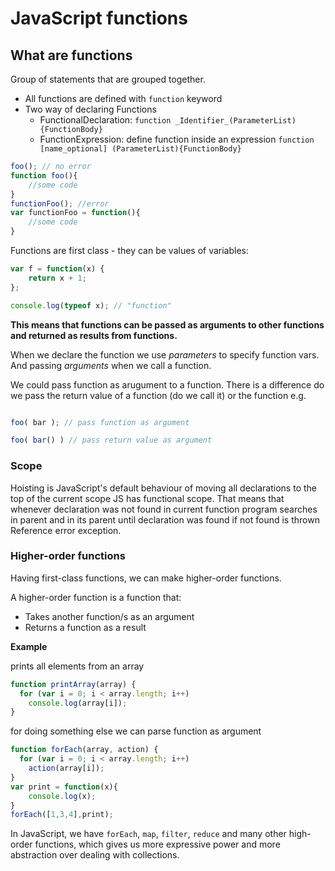 # JavaScript functions

## What are functions

Group of statements that are grouped together.

* All functions are defined with `function` keyword
* Two way of declaring Functions
    * FunctionalDeclaration: `function _Identifier_(ParameterList){FunctionBody}`
    * FunctionExpression: define function inside an expression `function [name_optional] (ParameterList){FunctionBody}`

```javascript
foo(); // no error
function foo(){
    //some code
}
functionFoo(); //error
var functionFoo = function(){
    //some code
}
```
Functions are first class - they can be values of variables:

```javascript
var f = function(x) {
    return x + 1;
};

console.log(typeof x); // "function"
```

__This means that functions can be passed as arguments to other functions and returned as results from functions.__

When we declare the function we use _parameters_ to specify function vars. And passing  _arguments_ when we call a function.

We could pass function as arugument to a function. There is a difference do we pass the return value of a function (do we call it) or the function e.g.

```JavaScript

foo( bar ); // pass function as argument

foo( bar() ) // pass return value as argument

```

### Scope

Hoisting is JavaScript's default behaviour of moving all declarations to the top of the current scope
JS has functional scope. That means that whenever declaration was not found in current function
program searches in parent and in its parent until declaration was found if not found is thrown
Reference error exception.

### Higher-order functions

Having first-class functions, we can make higher-order functions.

A higher-order function is a function that:

* Takes another function/s as an argument
* Returns a function as a result

__Example__

prints all elements from an array
```javascript
function printArray(array) {
  for (var i = 0; i < array.length; i++)
    console.log(array[i]);
}
```
for doing something else we can parse function as argument

```javascript
function forEach(array, action) {
  for (var i = 0; i < array.length; i++)
    action(array[i]);
}
var print = function(x){
    console.log(x);
}
forEach([1,3,4],print);
```


In JavaScript, we have `forEach`, `map`, `filter`, `reduce` and many other high-order functions, which gives us more expressive power and more abstraction over dealing with collections.

